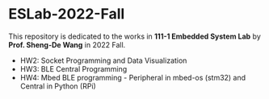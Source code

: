 # ESLab-2022-Fall
This repository is dedicated to the works in **111-1 Embedded System Lab** by **Prof. Sheng-De Wang** in 2022 Fall.
- HW2: Socket Programming and Data Visualization
- HW3: BLE Central Programming
- HW4: Mbed BLE programming - Peripheral in mbed-os (stm32) and Central in Python (RPi)

